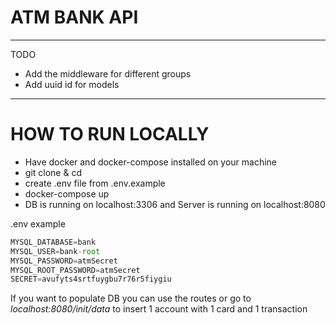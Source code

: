 # ATM BANK API

***

TODO

* Add the middleware for different groups
* Add uuid id for models

***

# HOW TO RUN LOCALLY

* Have docker and docker-compose installed on your machine
* git clone & cd
* create .env file from .env.example 
* docker-compose up
* DB is running on localhost:3306 and Server is running on localhost:8080

.env example 
```js
MYSQL_DATABASE=bank
MYSQL_USER=bank-root
MYSQL_PASSWORD=atmSecret
MYSQL_ROOT_PASSWORD=atmSecret
SECRET=avufyts4srtfuygbu7r76r5fiygiu
```

If you want to populate DB you can use the routes or go to
*localhost:8080/init/data* to insert 1 account with 1 card and 1 transaction
 